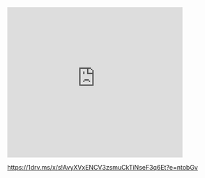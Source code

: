 <iframe width="402" height="346" frameborder="0" scrolling="no" src="https://onedrive.live.com/embed?resid=F35D090D115797FC%216507&authkey=%21ADXrOVM7khvAPXE&em=2&wdAllowInteractivity=False&wdInConfigurator=True"></iframe>


https://1drv.ms/x/s!AvyXVxENCV3zsmuCkTiNseF3q6Et?e=ntobGv

